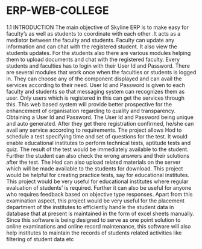 # ERP-WEB-COLLEGE
1.1  INTRODUCTION
The   main  objective  of  Skyline  ERP  is  to  make  easy  for  faculty’s as well  as students  to  coordinate  with  each  other .It  acts  as  a  mediator  between  the  faculty and  students. Faculty  can  update  any  information and  can  chat  with  the  registered student. It  also  view  the  students  updates.
For  the  students  also  there  are  various  modules  helping  them  to  upload documents  and  chat  with  the  registered  faculty. Every  students  and faculties  has  to  login  with their  User  Id  and  Password.
There  are  several  modules  that  work  once  when  the  faculties  or  students  is  logged in. They  can choose  any  of  the  component  displayed and  can  avail  the  services according  to  their  need.
User  Id  and  Password  is  given  to  each  faculty  and  students  so  that messaging system  can  recognizes  them  as  user. Only  users  which  is  registered  in  this  can  get the  services  through  this.
This  web  based  system  will  provide  better  prospective  for  the enhancement  of organisation  regarding  to  quality  and  transparency.
Obtaining  a User  Id  and  Password.  The  User  Id  and  Password  being unique  and  auto  generated.  After  they  get  there  registration  confirmed, he/she  can  avail  any service  according  to  requirements.
The project allows Hod to schedule a test specifying time and set of questions for the test. It would enable educational institutes to perform technical tests, aptitude tests and quiz. The result of the test would be immediately available to the student. Further the student can also check the wrong answers and their solutions after the test. The Hod can also upload related materials on the server which will be made available to the students for download. This project would be helpful for creating practice tests, say for educational institutes.
This project would be very useful for educational institutes where regular evaluation of students’ is required. Further it can also be useful for anyone who requires feedback based on objective type responses. Apart from this examination aspect, this project would be very useful for the placement department of the institutes to efficiently handle the student data in database that at present is maintained in the form of excel sheets manually.
Since this software is being designed to serve as one point solution to online examinations and online record maintenance, this software will also help institutes to maintain the records of students  related activities like filtering of student data etc

